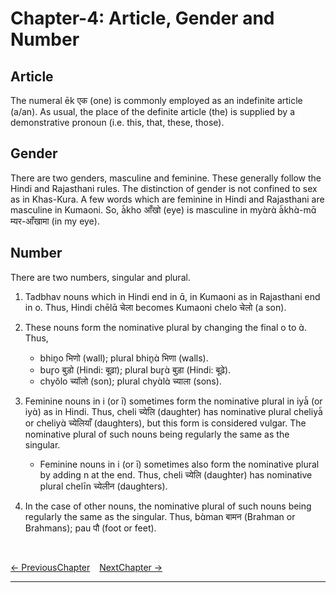 # Chapter-4: Article, Gender and Number

## Article
The numeral ēk एक (one) is commonly employed as an indefinite article (a/an). As usual, the place of the definite article (the) is supplied by a demonstrative pronoun (i.e. this, that, these, those).

## Gender
There are two genders, masculine and feminine. These generally follow the Hindi and Rajasthani rules. The distinction of gender is not confined to sex as in Khas-Kura. A few words which are feminine in Hindi and Rajasthani are masculine in Kumaoni. So, à̃kho आँखो (eye) is masculine in myɑ̀rɑ̀ à̃khɑ̀-mɑ̄ म्यर-आँखामा (in my eye).

## Number
There are two numbers, singular and plural.

1. Tadbhav nouns which in Hindi end in ɑ̄, in Kumaoni as in Rajasthani end in o. Thus, Hindi chēlɑ̄ चेला becomes Kumaoni chelo चेलो (a son).

2. These nouns form the nominative plural by changing the final o to ɑ̀. Thus,
   - bhin̥o भिणो (wall); plural bhin̥ɑ̀ भिणा (walls).
   - bur̥o बुड़ो (Hindi: बूढ़ा); plural bur̥ɑ̀ बुड़ा (Hindi: बूढ़े).
   - chyŏlo च्यॉलो (son); plural chyɑ̀lɑ̀ च्याला (sons).

3. Feminine nouns in i (or ī) sometimes form the nominative plural in iyà̃ (or iyɑ̀) as in Hindi. Thus, cheli च्येलि (daughter) has nominative plural cheliyà̃ or cheliyɑ̀ च्येलियाँ (daughters), but this form is considered vulgar. The nominative plural of such nouns being regularly the same as the singular. 
   - Feminine nouns in i (or ī) sometimes also form the nominative plural by adding n at the end. Thus, cheli च्येलि (daughter) has nominative plural chelīn च्येलीन (daughters).

4.	In the case of other nouns, the nominative plural of such nouns being regularly the same as the singular. Thus, bɑ̀man बामन (Brahman or Brahmans); pau पौ (foot or feet).

<br>

[<- PreviousChapter](/major/3_Miscellaneous.md) &ensp; [NextChapter ->](/major/5_Cases.md)

---